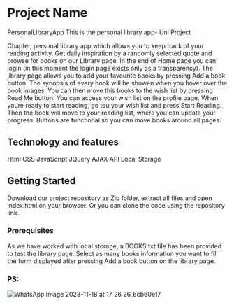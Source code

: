 # Project Name
PersonalLibraryApp
This is the personal library app- Uni Project

Chapter, personal library app which allows you to keep track of your reading activity.
Get daily inspiration by a randomly selected quote and browse for books on our Library page.
In the end of Home page you can login (in this moment the login page exists only as a transparency).
The library page allows you to add your favourite books by pressing Add a book button. The
synopsis of every book will be showen when you hover over the book images. 
You can then move this books to the wish list by pressing Read Me button. 
You can access your wish list on the profile page. When youre ready to start reading, go
tou your wish list and press Start Reading. Then the book will move to your reading 
list, where you can update your progress.
Buttons are functional so you can move books around all pages.

## Technology and features
Html
CSS
JavaScript
JQuery
AJAX
API
Local Storage

## Getting Started
Download our project repository as Zip folder, extract all files and open index.html on your browser.
Or you can clone the code using the repository link.

### Prerequisites
As we have worked with local storage, a BOOKS.txt file has been provided to test the library page. 
Select as many books information you want to fill the form displayed after pressing Add a book button
on the library page. 
### PS:
![WhatsApp Image 2023-11-18 at 17 26 26_6cb60e17](https://github.com/kleagjoshi/PersonalLibraryApp/assets/128500973/dfa8bccb-22a8-433c-99e4-93144404b23f)
